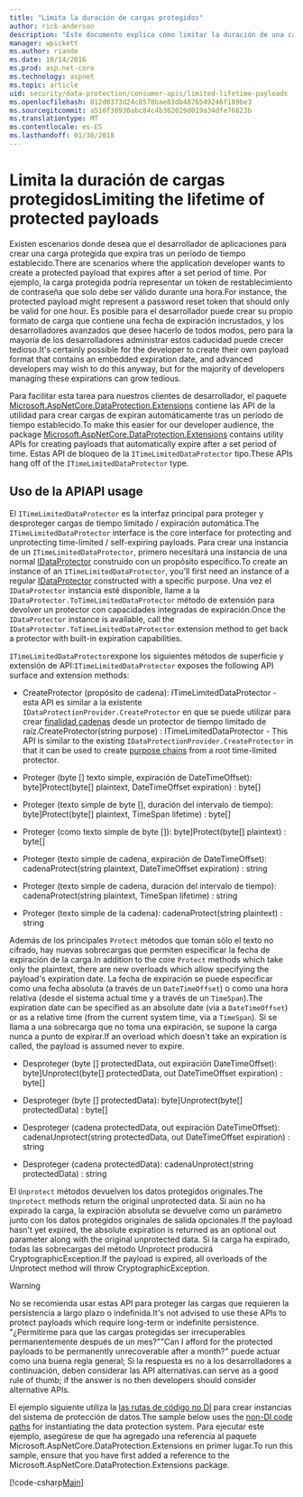```yaml
---
title: "Limita la duración de cargas protegidos"
author: rick-anderson
description: "Este documento explica cómo limitar la duración de una carga protegida mediante la API de protección de datos de ASP.NET Core."
manager: wpickett
ms.author: riande
ms.date: 10/14/2016
ms.prod: asp.net-core
ms.technology: aspnet
ms.topic: article
uid: security/data-protection/consumer-apis/limited-lifetime-payloads
ms.openlocfilehash: 812d0373d24c8578bae83db4876549246f189be3
ms.sourcegitcommit: a510f38930abc84c4b302029d019a34dfe76823b
ms.translationtype: MT
ms.contentlocale: es-ES
ms.lasthandoff: 01/30/2018
---
```

# <a name="limiting-the-lifetime-of-protected-payloads"></a><span data-ttu-id="1bca9-103">Limita la duración de cargas protegidos</span><span class="sxs-lookup"><span data-stu-id="1bca9-103">Limiting the lifetime of protected payloads</span></span>

<span data-ttu-id="1bca9-104">Existen escenarios donde desea que el desarrollador de aplicaciones para crear una carga protegida que expira tras un período de tiempo establecido.</span><span class="sxs-lookup"><span data-stu-id="1bca9-104">There are scenarios where the application developer wants to create a protected payload that expires after a set period of time.</span></span> <span data-ttu-id="1bca9-105">Por ejemplo, la carga protegida podría representar un token de restablecimiento de contraseña que solo debe ser válido durante una hora.</span><span class="sxs-lookup"><span data-stu-id="1bca9-105">For instance, the protected payload might represent a password reset token that should only be valid for one hour.</span></span> <span data-ttu-id="1bca9-106">Es posible para el desarrollador puede crear su propio formato de carga que contiene una fecha de expiración incrustados, y los desarrolladores avanzados que desee hacerlo de todos modos, pero para la mayoría de los desarrolladores administrar estos caducidad puede crecer tedioso.</span><span class="sxs-lookup"><span data-stu-id="1bca9-106">It's certainly possible for the developer to create their own payload format that contains an embedded expiration date, and advanced developers may wish to do this anyway, but for the majority of developers managing these expirations can grow tedious.</span></span>

<span data-ttu-id="1bca9-107">Para facilitar esta tarea para nuestros clientes de desarrollador, el paquete [Microsoft.AspNetCore.DataProtection.Extensions](https://www.nuget.org/packages/Microsoft.AspNetCore.DataProtection.Extensions/) contiene las API de la utilidad para crear cargas de expiran automáticamente tras un período de tiempo establecido.</span><span class="sxs-lookup"><span data-stu-id="1bca9-107">To make this easier for our developer audience, the package [Microsoft.AspNetCore.DataProtection.Extensions](https://www.nuget.org/packages/Microsoft.AspNetCore.DataProtection.Extensions/) contains utility APIs for creating payloads that automatically expire after a set period of time.</span></span> <span data-ttu-id="1bca9-108">Estas API de bloqueo de la `ITimeLimitedDataProtector` tipo.</span><span class="sxs-lookup"><span data-stu-id="1bca9-108">These APIs hang off of the `ITimeLimitedDataProtector` type.</span></span>

## <a name="api-usage"></a><span data-ttu-id="1bca9-109">Uso de la API</span><span class="sxs-lookup"><span data-stu-id="1bca9-109">API usage</span></span>

<span data-ttu-id="1bca9-110">El `ITimeLimitedDataProtector` es la interfaz principal para proteger y desproteger cargas de tiempo limitado / expiración automática.</span><span class="sxs-lookup"><span data-stu-id="1bca9-110">The `ITimeLimitedDataProtector` interface is the core interface for protecting and unprotecting time-limited / self-expiring payloads.</span></span> <span data-ttu-id="1bca9-111">Para crear una instancia de un `ITimeLimitedDataProtector`, primero necesitará una instancia de una normal [IDataProtector](overview.md) construido con un propósito específico.</span><span class="sxs-lookup"><span data-stu-id="1bca9-111">To create an instance of an `ITimeLimitedDataProtector`, you'll first need an instance of a regular [IDataProtector](overview.md) constructed with a specific purpose.</span></span> <span data-ttu-id="1bca9-112">Una vez el `IDataProtector` instancia esté disponible, llame a la `IDataProtector.ToTimeLimitedDataProtector` método de extensión para devolver un protector con capacidades integradas de expiración.</span><span class="sxs-lookup"><span data-stu-id="1bca9-112">Once the `IDataProtector` instance is available, call the `IDataProtector.ToTimeLimitedDataProtector` extension method to get back a protector with built-in expiration capabilities.</span></span>

<span data-ttu-id="1bca9-113">`ITimeLimitedDataProtector`expone los siguientes métodos de superficie y extensión de API:</span><span class="sxs-lookup"><span data-stu-id="1bca9-113">`ITimeLimitedDataProtector` exposes the following API surface and extension methods:</span></span>

* <span data-ttu-id="1bca9-114">CreateProtector (propósito de cadena): ITimeLimitedDataProtector - esta API es similar a la existente `IDataProtectionProvider.CreateProtector` en que se puede utilizar para crear [finalidad cadenas](purpose-strings.md) desde un protector de tiempo limitado de raíz.</span><span class="sxs-lookup"><span data-stu-id="1bca9-114">CreateProtector(string purpose) : ITimeLimitedDataProtector - This API is similar to the existing `IDataProtectionProvider.CreateProtector` in that it can be used to create [purpose chains](purpose-strings.md) from a root time-limited protector.</span></span>

* <span data-ttu-id="1bca9-115">Proteger (byte [] texto simple, expiración de DateTimeOffset): byte]</span><span class="sxs-lookup"><span data-stu-id="1bca9-115">Protect(byte[] plaintext, DateTimeOffset expiration) : byte[]</span></span>

* <span data-ttu-id="1bca9-116">Proteger (texto simple de byte [], duración del intervalo de tiempo): byte]</span><span class="sxs-lookup"><span data-stu-id="1bca9-116">Protect(byte[] plaintext, TimeSpan lifetime) : byte[]</span></span>

* <span data-ttu-id="1bca9-117">Proteger (como texto simple de byte []): byte]</span><span class="sxs-lookup"><span data-stu-id="1bca9-117">Protect(byte[] plaintext) : byte[]</span></span>

* <span data-ttu-id="1bca9-118">Proteger (texto simple de cadena, expiración de DateTimeOffset): cadena</span><span class="sxs-lookup"><span data-stu-id="1bca9-118">Protect(string plaintext, DateTimeOffset expiration) : string</span></span>

* <span data-ttu-id="1bca9-119">Proteger (texto simple de cadena, duración del intervalo de tiempo): cadena</span><span class="sxs-lookup"><span data-stu-id="1bca9-119">Protect(string plaintext, TimeSpan lifetime) : string</span></span>

* <span data-ttu-id="1bca9-120">Proteger (texto simple de la cadena): cadena</span><span class="sxs-lookup"><span data-stu-id="1bca9-120">Protect(string plaintext) : string</span></span>

<span data-ttu-id="1bca9-121">Además de los principales `Protect` métodos que toman sólo el texto no cifrado, hay nuevas sobrecargas que permiten especificar la fecha de expiración de la carga.</span><span class="sxs-lookup"><span data-stu-id="1bca9-121">In addition to the core `Protect` methods which take only the plaintext, there are new overloads which allow specifying the payload's expiration date.</span></span> <span data-ttu-id="1bca9-122">La fecha de expiración se puede especificar como una fecha absoluta (a través de un `DateTimeOffset`) o como una hora relativa (desde el sistema actual time y a través de un `TimeSpan`).</span><span class="sxs-lookup"><span data-stu-id="1bca9-122">The expiration date can be specified as an absolute date (via a `DateTimeOffset`) or as a relative time (from the current system time, via a `TimeSpan`).</span></span> <span data-ttu-id="1bca9-123">Si se llama a una sobrecarga que no toma una expiración, se supone la carga nunca a punto de expirar.</span><span class="sxs-lookup"><span data-stu-id="1bca9-123">If an overload which doesn't take an expiration is called, the payload is assumed never to expire.</span></span>

* <span data-ttu-id="1bca9-124">Desproteger (byte [] protectedData, out expiración DateTimeOffset): byte]</span><span class="sxs-lookup"><span data-stu-id="1bca9-124">Unprotect(byte[] protectedData, out DateTimeOffset expiration) : byte[]</span></span>

* <span data-ttu-id="1bca9-125">Desproteger (byte [] protectedData): byte]</span><span class="sxs-lookup"><span data-stu-id="1bca9-125">Unprotect(byte[] protectedData) : byte[]</span></span>

* <span data-ttu-id="1bca9-126">Desproteger (cadena protectedData, out expiración DateTimeOffset): cadena</span><span class="sxs-lookup"><span data-stu-id="1bca9-126">Unprotect(string protectedData, out DateTimeOffset expiration) : string</span></span>

* <span data-ttu-id="1bca9-127">Desproteger (cadena protectedData): cadena</span><span class="sxs-lookup"><span data-stu-id="1bca9-127">Unprotect(string protectedData) : string</span></span>

<span data-ttu-id="1bca9-128">El `Unprotect` métodos devuelven los datos protegidos originales.</span><span class="sxs-lookup"><span data-stu-id="1bca9-128">The `Unprotect` methods return the original unprotected data.</span></span> <span data-ttu-id="1bca9-129">Si aún no ha expirado la carga, la expiración absoluta se devuelve como un parámetro junto con los datos protegidos originales de salida opcionales.</span><span class="sxs-lookup"><span data-stu-id="1bca9-129">If the payload hasn't yet expired, the absolute expiration is returned as an optional out parameter along with the original unprotected data.</span></span> <span data-ttu-id="1bca9-130">Si la carga ha expirado, todas las sobrecargas del método Unprotect producirá CryptographicException.</span><span class="sxs-lookup"><span data-stu-id="1bca9-130">If the payload is expired, all overloads of the Unprotect method will throw CryptographicException.</span></span>

>[!WARNING]
> <span data-ttu-id="1bca9-131">No se recomienda usar estas API para proteger las cargas que requieren la persistencia a largo plazo o indefinida.</span><span class="sxs-lookup"><span data-stu-id="1bca9-131">It's not advised to use these APIs to protect payloads which require long-term or indefinite persistence.</span></span> <span data-ttu-id="1bca9-132">"¿Permitirme para que las cargas protegidas ser irrecuperables permanentemente después de un mes?"</span><span class="sxs-lookup"><span data-stu-id="1bca9-132">"Can I afford for the protected payloads to be permanently unrecoverable after a month?"</span></span> <span data-ttu-id="1bca9-133">puede actuar como una buena regla general; Si la respuesta es no a los desarrolladores a continuación, deben considerar las API alternativas.</span><span class="sxs-lookup"><span data-stu-id="1bca9-133">can serve as a good rule of thumb; if the answer is no then developers should consider alternative APIs.</span></span>

<span data-ttu-id="1bca9-134">El ejemplo siguiente utiliza la [las rutas de código no DI](../configuration/non-di-scenarios.md) para crear instancias del sistema de protección de datos.</span><span class="sxs-lookup"><span data-stu-id="1bca9-134">The sample below uses the [non-DI code paths](../configuration/non-di-scenarios.md) for instantiating the data protection system.</span></span> <span data-ttu-id="1bca9-135">Para ejecutar este ejemplo, asegúrese de que ha agregado una referencia al paquete Microsoft.AspNetCore.DataProtection.Extensions en primer lugar.</span><span class="sxs-lookup"><span data-stu-id="1bca9-135">To run this sample, ensure that you have first added a reference to the Microsoft.AspNetCore.DataProtection.Extensions package.</span></span>

[!code-csharp[Main](limited-lifetime-payloads/samples/limitedlifetimepayloads.cs)]
